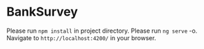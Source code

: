 # BankSurvey

Please run `npm install` in project directory.
Please run `ng serve` -o. Navigate to `http://localhost:4200/` in your browser.
